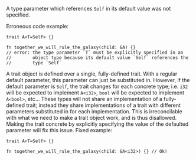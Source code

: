 A type parameter which references `Self` in its default value was not specified.

Erroneous code example:

```compile_fail,E0393
trait A<T=Self> {}

fn together_we_will_rule_the_galaxy(child: &A) {}
// error: the type parameter `T` must be explicitly specified in an
//        object type because its default value `Self` references the
//        type `Self`
```

A trait object is defined over a single, fully-defined trait. With a regular
default parameter, this parameter can just be substituted in. However, if the
default parameter is `Self`, the trait changes for each concrete type; i.e.
`i32` will be expected to implement `A<i32>`, `bool` will be expected to
implement `A<bool>`, etc... These types will not share an implementation of a
fully-defined trait; instead they share implementations of a trait with
different parameters substituted in for each implementation. This is
irreconcilable with what we need to make a trait object work, and is thus
disallowed. Making the trait concrete by explicitly specifying the value of the
defaulted parameter will fix this issue. Fixed example:

```
trait A<T=Self> {}

fn together_we_will_rule_the_galaxy(child: &A<i32>) {} // Ok!
```
